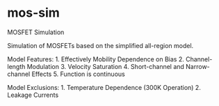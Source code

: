 # mos-sim
MOSFET Simulation

Simulation of MOSFETs based on the simplified all-region model.

Model Features:
	1. Effectively Mobility Dependence on Bias
	2. Channel-length Modulation
	3. Velocity Saturation
	4. Short-channel and Narrow-channel Effects
	5. Function is continuous

Model Exclusions:
	1. Temperature Dependence (300K Operation)
	2. Leakage Currents
